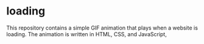 # loading
This repository contains a simple GIF animation that plays when a website is loading.  The animation is written in HTML, CSS, and JavaScript, 
